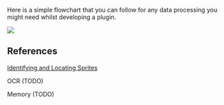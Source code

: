 Here is a simple flowchart that you can follow for any data processing you might need whilst developing a plugin.

![](https://i.imgur.com/Ejq6Uj8.png)

## References
[Identifying and Locating Sprites](https://github.com/SerpentAI/SerpentAI/wiki/Identifying-and-Locating-Sprites)

OCR (TODO)

Memory (TODO)